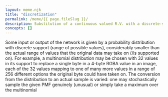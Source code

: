 ```yaml
---
layout: meme.njk
title: "discretization"
permalink: /meme/{{ page.fileSlug }}/
description: Substitution of a continuous valued R.V. with a discrete-support R.V. 
concepts: []
---
```

	
Some input or output of the network is given by a probability distribution with discrete support (range of possible values), considerably smaller than the actual range of values that the original data may take on (/is supported on). For example, a multinomial distribution may be chosen with $32$ values in its support to replace a single byte in a $4$-byte RGBA value in an image, each of the $32$ values mapping to one of many more values in a range of $256$ different options the original byte could have taken on. The conversion from the distribution to an actual sample is varied: one may stochastically sample the given PMF genuinely (unusual) or simply take a maximum over the multinomial
